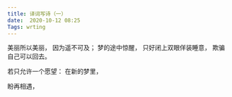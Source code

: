 ```yaml
---
title: 译词写诗（一）
date:  2020-10-12 08:25
Tags: wrting
---
```


美丽所以美丽，
因为遥不可及；
梦的途中惊醒，
只好闭上双眼佯装睡意，
欺骗自己可以回去。

若只允许一个愿望：
在新的梦里，

盼再相遇，
